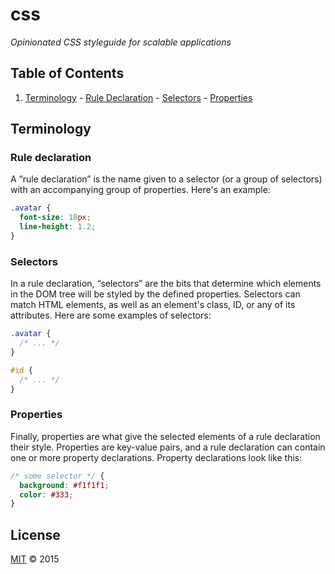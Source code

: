 # css

*Opinionated CSS styleguide for scalable applications*

## Table of Contents

  1. [Terminology](#terminology)
    - [Rule Declaration](#rule-declaration)
    - [Selectors](#selectors)
    - [Properties](#properties)

## Terminology

### Rule declaration

A “rule declaration” is the name given to a selector (or a group of selectors) with an accompanying group of properties. Here's an example:

```css
.avatar {
  font-size: 18px;
  line-height: 1.2;
}
```

### Selectors

In a rule declaration, “selectors” are the bits that determine which elements in the DOM tree will be styled by the defined properties. Selectors can match HTML elements, as well as an element's class, ID, or any of its attributes. Here are some examples of selectors:

```css
.avatar {
  /* ... */
}

#id {
  /* ... */
}
```

### Properties

Finally, properties are what give the selected elements of a rule declaration their style. Properties are key-value pairs, and a rule declaration can contain one or more property declarations. Property declarations look like this:

```css
/* some selector */ {
  background: #f1f1f1;
  color: #333;
}
```

## License

[MIT](https://github.com/grvcoelho/css/blob/master/LICENSE) &copy; 2015
